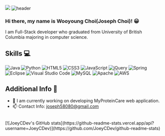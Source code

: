 ![](https://komarev.com/ghpvc/?username=JoeyCDev&color=brightgreen)
![header](https://capsule-render.vercel.app/api?type=waving&color=auto&height=300&section=header&text=JoeyCDev&fontSize=90)
### Hi there, my name is Wooyoung Choi(Joseph Choi)! :grinning:
I am Full-Stack developer who graduated from University of British Columbia majoring in computer science.
## Skills :computer:
![Java](https://img.shields.io/badge/java-%23ED8B00.svg?style=for-the-badge&logo=java&logoColor=white) ![Python](https://img.shields.io/badge/python-3670A0?style=for-the-badge&logo=python&logoColor=ffdd54) ![HTML5](https://img.shields.io/badge/html5-%23E34F26.svg?style=for-the-badge&logo=html5&logoColor=white) ![CSS3](https://img.shields.io/badge/css3-%231572B6.svg?style=for-the-badge&logo=css3&logoColor=white) ![JavaScript](https://img.shields.io/badge/javascript-%23323330.svg?style=for-the-badge&logo=javascript&logoColor=%23F7DF1E) ![jQuery](https://img.shields.io/badge/jquery-%230769AD.svg?style=for-the-badge&logo=jquery&logoColor=white) ![Spring](https://img.shields.io/badge/spring-%236DB33F.svg?style=for-the-badge&logo=spring&logoColor=white) ![Eclipse](https://img.shields.io/badge/Eclipse-FE7A16.svg?style=for-the-badge&logo=Eclipse&logoColor=white) ![Visual Studio Code](https://img.shields.io/badge/Visual%20Studio%20Code-0078d7.svg?style=for-the-badge&logo=visual-studio-code&logoColor=white) ![MySQL](https://img.shields.io/badge/mysql-%2300f.svg?style=for-the-badge&logo=mysql&logoColor=white) ![Apache](https://img.shields.io/badge/apache-%23D42029.svg?style=for-the-badge&logo=apache&logoColor=white) ![AWS](https://img.shields.io/badge/AWS-%23FF9900.svg?style=for-the-badge&logo=amazon-aws&logoColor=white)
## Additional Info :dog:
- 🔭 I am currently working on developing MyProteinCare web application.
- 📫 Contact Info: joseph58080@gmail.com
<br>
[![JoeyCDev's GitHub stats](https://github-readme-stats.vercel.app/api?username=JoeyCDev)](https://github.com/JoeyCDev/github-readme-stats)




